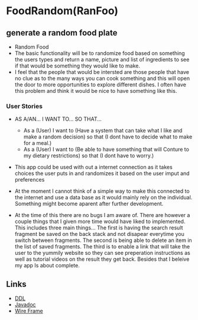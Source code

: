 # FoodRandom(RanFoo)

## generate a random food plate


* Random Food
 * The basic functionality will be to randomize food based on something the users types and return a name, picture and list of ingredients to see if that would be something they would like to make.
 * I feel that the people that would be intersted are those people that have no clue as to the many ways you can cook something and this will open the door to more opportunities to explore different dishes. I often have this problem and think it would be nice to have something like this.

 ### User Stories
 	
  * AS A/AN...  I WANT TO...	 SO THAT...
 	* As a (User) I want to (Have a system that can take what I like and make a random decision) so that (I dont have to decide what to make for a meal.) 
 	* As a (User) I want to (Be able to have something that will Conture to my dietary restrictions) so that (I dont have to worry.)

* This app could be used with out a internet connection as it takes choices the user puts in and randomizes it based on the user imput and preferences
 * At the moment I cannot think of a simple way to make this connected to the internet and use a data base as it would mainly rely on the individual. Something might become aparent after further development.
 * At the time of this there are no bugs I am aware of. There are however a couple things that I given more time would have liked to implemented. This includes three main things... The first is having the search result fragment be saved on the back stack and not disapear everytime you switch between fragments. The second is being able to delete an item in the list of saved fragments. The third is to enable a link that will take the user to the yummily website so they can see preperation instructions as well as tutorial videos on the result they get back. Besides that I beleive my app Is about complete.

## Links
 + [DDL](docs/ddl.md)
 + [Javadoc](docs/api/)
 + [Wire Frame](https://github.com/Zotigh/FoodRandom/blob/master/Random%20Food%20Wire%20Frame.pdf)
